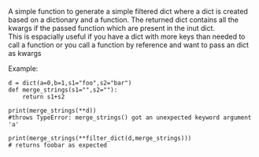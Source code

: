 A simple function to generate a simple filtered dict where a dict is created based on a dictionary and a function.
The returned dict contains all the kwargs if the passed function which are present in the inut dict.  
This is espacially useful if you have a dict with more keys than needed to call a function or you call a function by reference and want to pass an dict as kwargs

Example:  
```
d = dict(a=0,b=1,s1="foo",s2="bar") 
def merge_strings(s1="",s2=""):
    return s1+s2
    
print(merge_strings(**d))
#throws TypeError: merge_strings() got an unexpected keyword argument 'a'

print(merge_strings(**filter_dict(d,merge_strings)))
# returns foobar as expected

```
